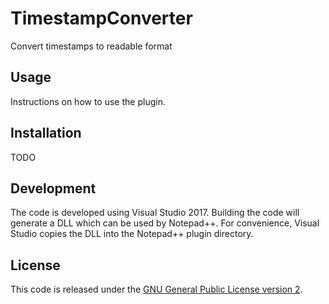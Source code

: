 # TimestampConverter

Convert timestamps to readable format

## Usage
Instructions on how to use the plugin.

## Installation
TODO

## Development
The code is developed using Visual Studio 2017. Building the code will generate a DLL which can be used by Notepad++. For convenience, Visual Studio copies the DLL into the Notepad++ plugin directory.

## License
This code is released under the [GNU General Public License version 2](http://www.gnu.org/licenses/gpl-2.0.txt).
